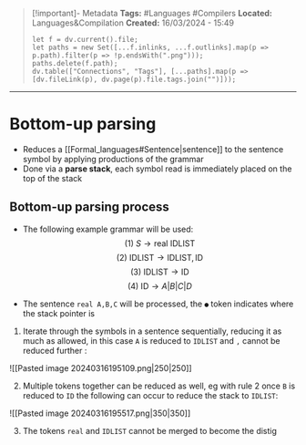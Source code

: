 > [!important]- Metadata
> **Tags:** #Languages #Compilers 
> **Located:** Languages&Compilation
> **Created:** 16/03/2024 - 15:49
> ```dataviewjs
> let f = dv.current().file;
> let paths = new Set([...f.inlinks, ...f.outlinks].map(p => p.path).filter(p => !p.endsWith(".png")));
> paths.delete(f.path);
> dv.table(["Connections", "Tags"], [...paths].map(p => [dv.fileLink(p), dv.page(p).file.tags.join("")]));
> ```

___
# Bottom-up parsing
- Reduces a [[Formal_languages#Sentence|sentence]] to the sentence symbol by applying productions of the grammar
- Done via a **parse stack**, each symbol read is immediately placed on the top of the stack 
## Bottom-up parsing process

- The following example grammar will be used: 
$$(1)\ S \to \text{real}\ \text{IDLIST}$$
$$(2) \ \text{IDLIST} \to \text{IDLIST}, \text{ID}$$
$$(3) \ \text{IDLIST} \to \text{ID}$$
$$(4) \ \text{ID} \to A|B|C|D$$

- The sentence `real A,B,C` will be processed, the `●` token indicates where the stack pointer is

1.   Iterate through the symbols in a sentence sequentially, reducing it as much as allowed, in this case `A` is reduced to `IDLIST` and `,` cannot be reduced further : 

![[Pasted image 20240316195109.png|250|250]]

2. Multiple tokens together can be reduced as well, eg with rule 2 once `B` is reduced to `ID` the following can occur to reduce the stack to `IDLIST`:


![[Pasted image 20240316195517.png|350|350]]

3. The tokens `real` and `IDLIST` cannot be merged to become the distig